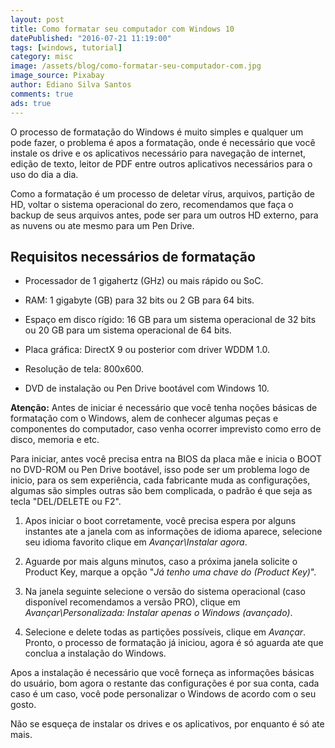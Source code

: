 ```yaml
---
layout: post
title: Como formatar seu computador com Windows 10
datePublished: "2016-07-21 11:19:00"
tags: [windows, tutorial]
category: misc
image: /assets/blog/como-formatar-seu-computador-com.jpg
image_source: Pixabay
author: Ediano Silva Santos
comments: true
ads: true
---
```


O processo de formatação do Windows é muito simples e qualquer um pode fazer, o problema é apos a formatação, onde é necessário que você instale os drive e os aplicativos necessário para navegação de internet, edição de texto, leitor de PDF entre outros aplicativos necessários para o uso do dia a dia.

Como a formatação é um processo de deletar vírus, arquivos, partição de HD, voltar o sistema operacional do zero, recomendamos que faça o backup de seus arquivos antes, pode ser para um outros HD externo, para as nuvens ou ate mesmo para um Pen Drive.

## Requisitos necessários de formatação
* Processador de 1 gigahertz (GHz) ou mais rápido ou SoC.

* RAM: 1 gigabyte (GB) para 32 bits ou 2 GB para 64 bits.

* Espaço em disco rígido: 16 GB para um sistema operacional de 32 bits ou 20 GB para um sistema operacional de 64 bits.

* Placa gráfica: DirectX 9 ou posterior com driver WDDM 1.0.

* Resolução de tela: 800x600.

* DVD de instalação ou Pen Drive bootável com Windows 10.

**Atenção:** Antes de iniciar é necessário que você tenha noções básicas de formatação com o Windows, alem de conhecer algumas peças e componentes do computador, caso venha ocorrer imprevisto como erro de disco, memoria e etc.

Para iniciar, antes você precisa entra na BIOS da placa mãe e inicia o BOOT no DVD-ROM ou Pen Drive bootável, isso pode ser um problema logo de inicio, para os sem experiência, cada fabricante muda as configurações, algumas são simples outras são bem complicada, o padrão é que seja as tecla "DEL/DELETE ou F2".

1. Apos iniciar o boot corretamente, você precisa espera por alguns instantes ate a janela com as informações de idioma aparece, selecione seu idioma favorito clique em *Avançar\Instalar agora*.

2. Aguarde por mais alguns minutos, caso a próxima janela solicite o Product Key, marque a opção "*Já tenho uma chave do (Product Key)*".

3. Na janela seguinte selecione o versão do sistema operacional (caso disponível recomendamos a versão PRO), clique em *Avançar\Personalizada: Instalar apenas o Windows (avançado)*.

6. Selecione e delete todas as partições possíveis, clique em *Avançar*. Pronto, o processo de formatação já iniciou, agora é só aguarda ate que conclua a instalação do Windows.

Apos a instalação é necessário que você forneça as informações básicas do usuário, bom agora o restante das configurações é por sua conta, cada caso é um caso, você pode personalizar o Windows de acordo com o seu gosto.

Não se esqueça de instalar os drives e os aplicativos, por enquanto é só ate mais.